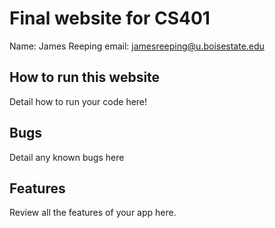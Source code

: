# Final website for CS401

Name: James Reeping
email: jamesreeping@u.boisestate.edu

## How to run this website

Detail how to run your code here!

## Bugs

Detail any known bugs here

## Features

Review all the features of your app here.
